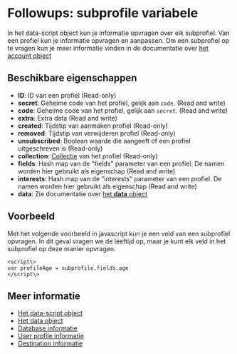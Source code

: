 # Followups: subprofile variabele

In het data-script object kun je informatie opvragen over elk subprofiel.
Van een profiel kun je informatie opvragen en aanpassen. Om een subprofiel op 
te vragen kun je meer informatie vinden in de documentatie over [het account object](./followups-scripting-copernica)

## Beschikbare eigenschappen

* **ID**: ID van een profiel (Read-only)
* **secret**: Geheime code van het profiel, gelijk aan `code`. (Read and write)
* **code**: Geheime code van het profiel, gelijk aan `secret`. (Read and write)
* **extra**: Extra data (Read and write)
* **created**: Tijdstip van aanmaken profiel (Read-only)
* **removed**: Tijdstip van verwijderen profiel (Read-only)
* **unsubscribed**: Boolean waarde die aangeeft of een profiel uitgeschreven is (Read-only)
* **collection**: [Collectie](./followups-scripting-collection) van het profiel (Read-only)
* **fields**: Hash map van de "fields" parameter van een profiel. De namen worden hier gebruikt als eigenschap (Read and write)
* **interests**: Hash map van de "interests" parameter van een profiel. De namen worden hier gebruikt als eigenschap (Read and write)
* **data**: Zie documentatie over [het **data** object](./followups-scripting-data)

## Voorbeeld

Met het volgende voorbeeld in javascript kun je een veld van een subprofiel 
opvragen. In dit geval vragen we de leeftijd op, maar je kunt elk veld in 
het subprofiel op deze manier opvragen.

    <script\> 
    var profileAge = subprofile.fields.age
    </script\>

## Meer informatie
* [Het data-script object](./followups-scripting)
* [Het data object](./followups-scripting-data)
* [Database informatie](./followups-scripting-database)
* [User profile informatie](./followups-scripting-profile)
* [Destination informatie](./followups-scripting-destination)

